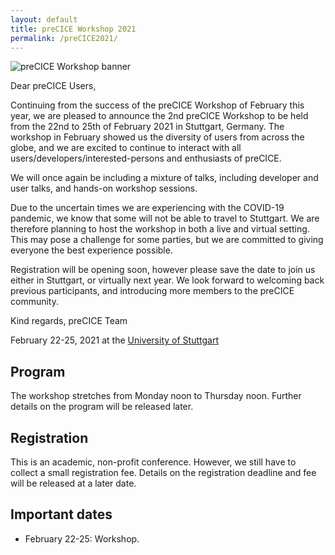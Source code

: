 ```yaml
---
layout: default
title: preCICE Workshop 2021
permalink: /preCICE2021/
---
```


<img src="../assets/preCICE2021.svg" alt="preCICE Workshop banner" style="display:block; margin-left:auto; margin-right:auto;">

Dear preCICE Users,

Continuing from the success of the preCICE Workshop of February this year, we are pleased to announce the 2nd preCICE Workshop to be held from the 22nd to 25th of February 2021 in Stuttgart, Germany. The workshop in February showed us the diversity of users from across the globe, and we are excited to continue to interact with all users/developers/interested-persons and enthusiasts of preCICE.

We will once again be including a mixture of talks, including developer and user talks, and hands-on workshop sessions.

Due to the uncertain times we are experiencing with the COVID-19 pandemic, we know that some will not be able to travel to Stuttgart. We are therefore planning to host the workshop in both a live and virtual setting. This may pose a challenge for some parties, but we are committed to giving everyone the best experience possible.

Registration will be opening soon, however please save the date to join us either in Stuttgart, or virtually next year. We look forward to welcoming back previous participants, and introducing more members to the preCICE community.

Kind regards,
preCICE Team

February 22-25, 2021 at the [University of Stuttgart](https://www.uni-stuttgart.de/en/)

## Program

The workshop stretches from Monday noon to Thursday noon. Further details on the program will be released later.

## Registration

This is an academic, non-profit conference. However, we still have to collect a small registration fee. Details on the registration deadline and fee will be released at a later date.

## Important dates

* February 22-25: Workshop.
